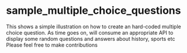 # sample_multiple_choice_questions
This shows a simple illustration on how to create an hard-coded multiple choice question.
As time goes on, will consume an appropriate API to display some random questions and answers about history, sports etc
Please feel free to make contributions
